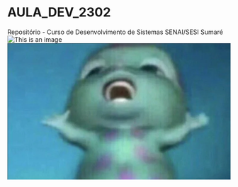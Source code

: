 # AULA_DEV_2302

 Repositório - Curso de Desenvolvimento de Sistemas SENAI/SESI Sumaré
![This is an image](https://img.quizur.com/f/img632ce1e041bcd1.36289456.jpg?lastEdited=1663885802) 
![This is an image](https://github.com/AliceCSF/AULA_DEV_2302/blob/main/bibble-cke.webp) 

